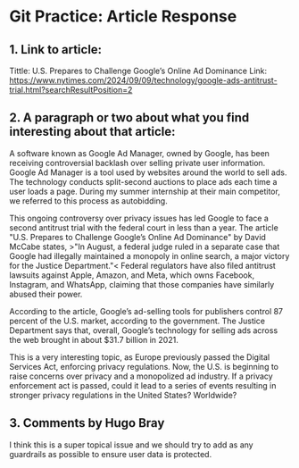 # Git Practice: Article Response 

## 1. Link to article:
Tittle: U.S. Prepares to Challenge Google’s Online Ad Dominance
Link: https://www.nytimes.com/2024/09/09/technology/google-ads-antitrust-trial.html?searchResultPosition=2

## 2. A paragraph or two about what you find interesting about that article:

A software known as Google Ad Manager, owned by Google, has been receiving controversial backlash over selling private user information. Google Ad Manager is a tool used by websites around the world to sell ads. The technology conducts split-second auctions to place ads each time a user loads a page. During my summer internship at their main competitor, we referred to this process as autobidding.

This ongoing controversy over privacy issues has led Google to face a second antitrust trial with the federal court in less than a year. The article "U.S. Prepares to Challenge Google’s Online Ad Dominance" by David McCabe states, >"In August, a federal judge ruled in a separate case that Google had illegally maintained a monopoly in online search, a major victory for the Justice Department."< Federal regulators have also filed antitrust lawsuits against Apple, Amazon, and Meta, which owns Facebook, Instagram, and WhatsApp, claiming that those companies have similarly abused their power.

According to the article, Google’s ad-selling tools for publishers control 87 percent of the U.S. market, according to the government. The Justice Department says that, overall, Google’s technology for selling ads across the web brought in about $31.7 billion in 2021.

This is a very interesting topic, as Europe previously passed the Digital Services Act, enforcing privacy regulations. Now, the U.S. is beginning to raise concerns over privacy and a monopolized ad industry. If a privacy enforcement act is passed, could it lead to a series of events resulting in stronger privacy regulations in the United States? Worldwide?

## 3. Comments by Hugo Bray

I think this is a super topical issue and we should try to add as any guardrails as possible to ensure user data is protected.